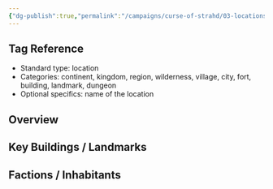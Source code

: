 ```yaml
---
{"dg-publish":true,"permalink":"/campaigns/curse-of-strahd/03-locations/vallaki/henrik-s-coffins/","tags":["location/building/store","location/city/vallaki"]}
---
```


## Tag Reference
- Standard type: location
- Categories: continent, kingdom, region, wilderness, village, city, fort, building, landmark, dungeon
- Optional specifics: name of the location

## Overview
<!-- Description, notable features, history -->

## Key Buildings / Landmarks
<!-- List of significant structures -->

## Factions / Inhabitants
<!-- Optional list of factions, NPCs, or creatures present -->
